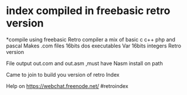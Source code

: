 # index compiled in freebasic retro version


*compile using freebasic
Retro compiler a mix of basic c c++ php and pascal
Makes .com files 16bits dos executables
Var 16bits integers
Retro version

File output out.com and out.asm ,must have 
Nasm install on path

Came to join to build you version of retro
Index


Help on 
https://webchat.freenode.net/
#retroindex
